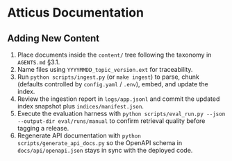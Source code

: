 # Atticus Documentation

## Adding New Content
1. Place documents inside the `content/` tree following the taxonomy in `AGENTS.md` §3.1.
2. Name files using `YYYYMMDD_topic_version.ext` for traceability.
3. Run `python scripts/ingest.py` (or `make ingest`) to parse, chunk (defaults controlled by `config.yaml` / `.env`), embed, and update the index.
4. Review the ingestion report in `logs/app.jsonl` and commit the updated index snapshot plus `indices/manifest.json`.
5. Execute the evaluation harness with `python scripts/eval_run.py --json --output-dir eval/runs/manual` to confirm retrieval quality before tagging a release.
6. Regenerate API documentation with `python scripts/generate_api_docs.py` so the OpenAPI schema in `docs/api/openapi.json` stays in sync with the deployed code.
